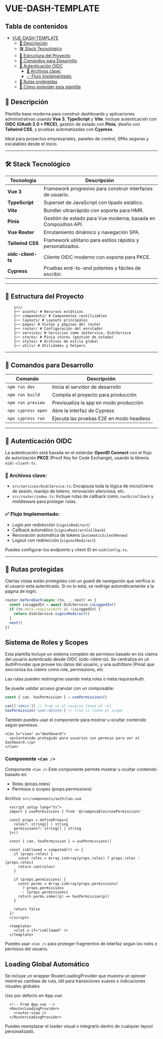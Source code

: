 # VUE-DASH-TEMPLATE

## Tabla de contenidos

- [VUE-DASH-TEMPLATE](#vue-dash-template)
  - [🚀 Descripción](#🚀-descripción)
  - [🛠️ Stack Tecnológico](#🛠️-stack-tecnológico)
  - [📂 Estructura del Proyecto](#📂-estructura-del-proyecto)
  - [🧪 Comandos para Desarrollo](#🧪-comandos-para-desarrollo)
  - [🔐 Autenticación OIDC](#🔐-autenticación-oidc)
    - [📁 Archivos clave:](#📁-archivos-clave:)
    - [✅ Flujo Implementado:](#✅-flujo-implementado:)
  - [🧭 Rutas protegidas](#🧭-rutas-protegidas)
  - [🧩 Cómo extender esta plantilla](#🧩-cómo-extender-esta-plantilla)


## 🚀 Descripción

Plantilla base moderna para construir dashboards y aplicaciones administrativas usando **Vue 3**, **TypeScript** y **Vite**. Incluye autenticación con **OIDC (OAuth 2.0 + PKCE)**, gestión de estado con **Pinia**, diseño con **Tailwind CSS**, y pruebas automatizadas con **Cypress**.

Ideal para proyectos empresariales, paneles de control, SPAs seguras y escalables desde el inicio.

---

## 🛠️ Stack Tecnológico

| Tecnología       | Descripción                                               |
|------------------|-----------------------------------------------------------|
| **Vue 3**        | Framework progresivo para construir interfaces de usuario.|
| **TypeScript**   | Superset de JavaScript con tipado estático.               |
| **Vite**         | Bundler ultrarrápido con soporte para HMR.                |
| **Pinia**        | Gestión de estado para Vue moderna, basada en Composition API. |
| **Vue Router**   | Enrutamiento dinámico y navegación SPA.                   |
| **Tailwind CSS** | Framework utilitario para estilos rápidos y personalizados. |
| **oidc-client-ts** | Cliente OIDC moderno con soporte para PKCE.             |
| **Cypress**      | Pruebas end-to-end potentes y fáciles de escribir.        |

---

## 📂 Estructura del Proyecto

```plaintext
    src/
    ├── assets/ # Recursos estáticos
    ├── components/ # Componentes reutilizables
    ├── layouts/ # Layouts principales
    ├── pages/ # Vistas y páginas del router
    ├── router/ # Configuración del enrutador
    ├── services/ # Servicios como JwtService, OidcService
    ├── stores/ # Pinia stores (gestión de estado)
    ├── styles/ # Archivos de estilo global
    ├── utils/ # Utilidades y helpers
```

---

## 🧪 Comandos para Desarrollo

| Comando                 | Descripción                                    |
|------------------------|------------------------------------------------|
| `npm run dev`          | Inicia el servidor de desarrollo               |
| `npm run build`        | Compila el proyecto para producción            |
| `npm run preview`      | Previsualiza la app en modo producción         |
| `npx cypress open`     | Abre la interfaz de Cypress                    |
| `npx cypress run`      | Ejecuta las pruebas E2E en modo headless       |

---

## 🔐 Autenticación OIDC

La autenticación está basada en el estándar **OpenID Connect** con el flujo de autorización **PKCE** (Proof Key for Code Exchange), usando la librería `oidc-client-ts`.

### 📁 Archivos clave:
- `src/services/OidcService.ts`: Encapsula toda la lógica de inicio/cierre de sesión, manejo de tokens, renovación silenciosa, etc.
- `src/router/index.ts`: Incluye rutas de callback como `/auth/callback` y middleware para proteger rutas.

### ✅ Flujo Implementado:
- Login por redirección (`signinRedirect`)
- Callback automático (`signinRedirectCallback`)
- Renovación automática de tokens (`automaticSilentRenew`)
- Logout con redirección (`signoutRedirect`)

Puedes configurar los endpoints y client ID en `oidcConfig.ts`.

---

## 🧭 Rutas protegidas

Ciertas vistas están protegidas con un guard de navegación que verifica si el usuario está autenticado. Si no lo está, se redirige automáticamente a la página de login.

```ts
router.beforeEach(async (to, _, next) => {
  const isLoggedIn = await OidcService.isLoggedIn()
  if (to.meta.requiresAuth && !isLoggedIn) {
    return OidcService.signinRedirect()
  }
  next()
})
```

## Sistema de Roles y Scopes
Esta plantilla incluye un sistema completo de permisos basado en los claims del usuario autenticado desde OIDC (oidc-client-ts). Se centraliza en un AuthProvider que provee los datos del usuario, y una authStore (Pinia) que sincroniza los claims como role, permissions, etc.

Las rutas pueden restringirse usando meta.roles o meta.requiresAuth.

Se puede validar acceso granular con un composable:

```ts
const { can, hasPermission } = usePermissions()

can(['admin']) // true si el usuario tiene el rol
hasPermission('user:delete') // true si tiene el scope
```
También puedes usar el componente <Can /> para mostrar u ocultar contenido según permisos.

```vue
<Can I="view" a="dashboard">
  <p>Contenido protegido para usuarios con permiso para ver el dashboard.</p>
</Can>
```

### Componente `<Can />`
Componente `<Can />`
Este componente permite mostrar u ocultar contenido basado en:

- Roles (props.roles)
- Permisos o scopes (props.permissions)

Archivo: `src/components/auth/Can.vue`
```vue
  <script setup lang="ts">
  import { usePermissions } from '@/composables/usePermissions'

  const props = defineProps<{
    roles?: string[] | string
    permissions?: string[] | string
  }>()

  const { can, hasPermission } = usePermissions()

  const isAllowed = computed(() => {
    if (props.roles) {
      const roles = Array.isArray(props.roles) ? props.roles : [props.roles]
      return can(roles)
    }

    if (props.permissions) {
      const perms = Array.isArray(props.permissions)
        ? props.permissions
        : [props.permissions]
      return perms.some((p) => hasPermission(p))
    }

    return false
  })
  </script>

  <template>
    <slot v-if="isAllowed" />
  </template>
```
Puedes usar `<Can />` para proteger fragmentos de interfaz según los roles o permisos del usuario.



## Loading Global Automático
Se incluye un wrapper RouterLoadingProvider que muestra un spinner mientras cambias de ruta, útil para transiciones suaves o indicaciones visuales globales.

Uso por defecto en App.vue:

```vue
  <!-- From App.vue -->
  <RouterLoadingProvider>
    <router-view />
  </RouterLoadingProvider>
```

Puedes reemplazar el loader visual o integrarlo dentro de cualquier layout personalizado.

